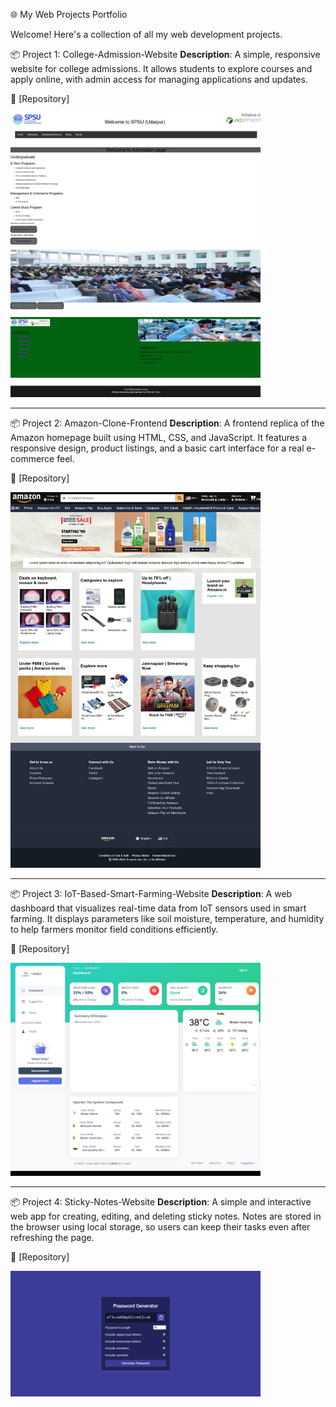 🌐 My Web Projects Portfolio

Welcome! Here's a collection of all my web development projects.

📦 Project 1: College-Admission-Website
**Description**: A simple, responsive website for college admissions. It allows students to explore courses and apply online, with admin access for managing applications and updates.
 
📂 [Repository]

[<img src="./Screenshot_11-4-2025_153635_.jpeg" alt="Preview" width="400"/>](https://github.com/ayushmanji/College-Admission-Website.git)

---

📦 Project 2: Amazon-Clone-Frontend
**Description**: A frontend replica of the Amazon homepage built using HTML, CSS, and JavaScript. It features a responsive design, product listings, and a basic cart interface for a real e-commerce feel.
 
📂 [Repository]

[<img src="./Screenshot_11-4-2025_161124_.jpeg" alt="Preview" width="400"/>](https://github.com/ayushmanji/Amazon-Clone-Frontend.git)

---

📦 Project 3: IoT-Based-Smart-Farming-Website
**Description**:  A web dashboard that visualizes real-time data from IoT sensors used in smart farming. It displays parameters like soil moisture, temperature, and humidity to help farmers monitor field conditions efficiently.
 
📂 [Repository]

[<img src="./Screenshot_11-4-2025_161527_.jpeg" alt="Preview" width="400"/>](https://github.com/ayushmanji/IoT-Based-Smart-Farming-Website.git)


---

📦 Project 4: Sticky-Notes-Website
**Description**:  A simple and interactive web app for creating, editing, and deleting sticky notes. Notes are stored in the browser using local storage, so users can keep their tasks even after refreshing the page.
 
📂 [Repository]

[<img src="./Screenshot_11-4-2025_164039_.jpeg" alt="Preview" width="400"/>](https://github.com/ayushmanji/Sticky-Notes-Website.git)
